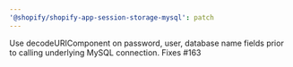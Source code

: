 ```yaml
---
'@shopify/shopify-app-session-storage-mysql': patch
---
```


Use decodeURIComponent on password, user, database name fields prior to calling underlying MySQL connection. Fixes #163
